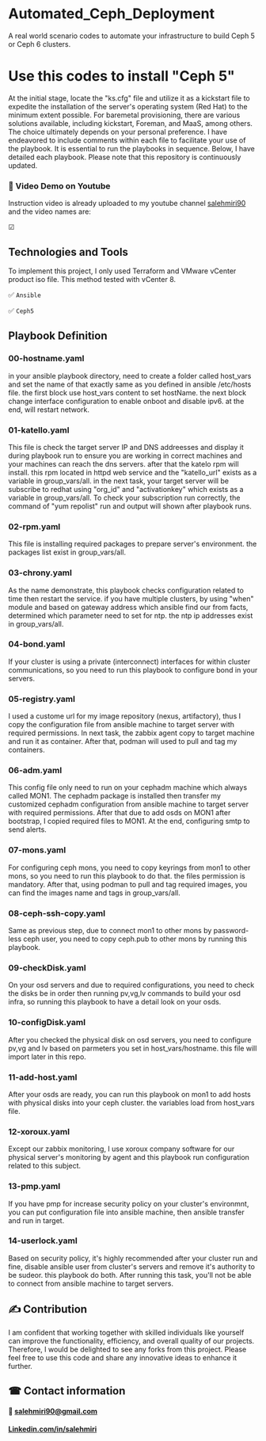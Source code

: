 
# Automated_Ceph_Deployment
A real world scenario codes to automate your infrastructure to build Ceph 5 or Ceph 6 clusters.

# Use this codes to install "Ceph 5"
At the initial stage, locate the "ks.cfg" file and utilize it as a kickstart file to expedite the installation of the server's operating system (Red Hat) to the minimum extent possible.
For baremetal provisioning, there are various solutions available, including kickstart, Foreman, and MaaS, among others. The choice ultimately depends on your personal preference.
I have endeavored to include comments within each file to facilitate your use of the playbook.
It is essential to run the playbooks in sequence. Below, I have detailed each playbook. Please note that this repository is continuously updated.

### 🎥 Video Demo on Youtube
Instruction video is already uploaded to my youtube channel [salehmiri90](https://youtube.com/salehmiri90) and the video names are:

&#9745;

## Technologies and Tools
To implement this project, I only used Terraform and VMware vCenter product iso file. This method tested with vCenter 8.  

✅ `Ansible`

✅ `Ceph5`

## Playbook Definition
### 00-hostname.yaml

in your ansible playbook directory, need to create a folder called host_vars and set the name of that exactly same as you defined in ansible /etc/hosts file.
the first block use host_vars content to set hostName. the next block change interface configuration to enable onboot and disable ipv6.
at the end, will restart network.

### 01-katello.yaml

This file is check the target server IP and DNS addreesses and display it during playbook run to ensure you are working in correct machines and your machines can reach the dns servers.
after that the katelo rpm will install. this rpm located in httpd web service and the "katello_url" exists as a variable in group_vars/all.
in the next task, your target server will be subscribe to redhat using "org_id" and "activationkey" which exists as a variable in group_vars/all.
To check your subscription run correctly, the command of "yum repolist" run and output will shown after playbook runs.


### 02-rpm.yaml

This file is installing required packages to prepare server's environment. the packages list exist in group_vars/all.


### 03-chrony.yaml

As the name demonstrate, this playbook checks configuration related to time then restart the service.
if you have multiple clusters, by using "when" module and based on gateway address which ansible find our from facts, determined which parameter need to set for ntp.
the ntp ip addresses exist in group_vars/all.


### 04-bond.yaml

If your cluster is using a private (interconnect) interfaces for within cluster communications, so you need to run this playbook to configure bond in your servers.


### 05-registry.yaml

I used a custome url for my image repository (nexus, artifactory), thus I copy the configuration file from ansible machine to target server with required permissions.
In next task, the zabbix agent copy to target machine and run it as container. After that, podman will used to pull and tag my containers.


### 06-adm.yaml

This config file only need to run on your cephadm machine which always called MON1. 
The cephadm package is installed then transfer my customized cephadm configuration from ansible machine to target server with required permissions.
After that due to add osds on MON1 after bootstrap, I copied required files to MON1.
At the end, configuring smtp to send alerts.


### 07-mons.yaml

For configuring ceph mons, you need to copy keyrings from mon1 to other mons, so you need to run this playbook to do that. the files permission is mandatory.
After that, using podman to pull and tag required images, you can find the images name and tags in group_vars/all.


### 08-ceph-ssh-copy.yaml

Same as previous step, due to connect mon1 to other mons by password-less ceph user, you need to copy ceph.pub to other mons by running this playbook.


### 09-checkDisk.yaml

On your osd servers and due to required configurations, you need to check the disks be in order then running pv,vg,lv commands to build your osd infra, so running this playbook to have a detail look on your osds.


### 10-configDisk.yaml

After you checked the physical disk on osd servers, you need to configure pv,vg and lv based on parmeters you set in host_vars/hostname. this file will import later in this repo.


### 11-add-host.yaml

After your osds are ready, you can run this playbook on mon1 to add hosts with physical disks into your ceph cluster. the variables load from host_vars file.


### 12-xoroux.yaml

Except our zabbix monitoring, I use xoroux company software for our physical server's monitoring by agent and this playbook run configuration related to this subject.


### 13-pmp.yaml

If you have pmp for increase security policy on your cluster's environmnt, you can put configuration file into ansible machine, then ansible transfer and run in target.


### 14-userlock.yaml

Based on security policy, it's highly recommended after your cluster run and fine, disable ansible user from cluster's servers and remove it's authority to be sudeor. this playbook do both.
After running this task, you'll not be able to connect from ansible machine to target servers. 

## ✍ Contribution
I am confident that working together with skilled individuals like yourself can improve the functionality, efficiency, and overall quality of our projects. Therefore, I would be delighted to see any forks from this project. Please feel free to use this code and share any innovative ideas to enhance it further.

## ☎ Contact information
#### 📧 salehmiri90@gmail.com
#### [Linkedin.com/in/salehmiri](https://www.linkedin.com/in/salehmiri)
